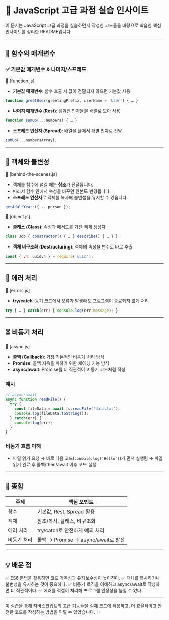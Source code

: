 # 📄 JavaScript 고급 과정 실습 인사이트

이 문서는 JavaScript 고급 과정을 실습하면서 작성한 코드들을 바탕으로 학습한 핵심 인사이트를 정리한 README입니다.

---

## 🚀 함수와 매개변수

### ✅ 기본값 매개변수 & 나머지/스프레드

📄 \[function.js]

* **기본값 매개변수**: 함수 호출 시 값이 전달되지 않으면 기본값 사용

```js
function greetUser(greetingPrefix, userName = 'User') { … }
```

* **나머지 매개변수 (Rest)**: 넘겨진 인자들을 배열로 모아 사용

```js
function sumUp(...numbers) { … }
```

* **스프레드 연산자 (Spread)**: 배열을 풀어서 개별 인자로 전달

```js
sumUp(...numbersArray);
```

---

## 🧩 객체와 불변성

📄 \[behind-the-scenes.js]

* 객체를 함수에 넘길 때는 **참조**가 전달됩니다.
* 따라서 함수 안에서 속성을 바꾸면 원본도 변경됩니다. 
* **스프레드 연산자**로 객체를 복사해 불변성을 유지할 수 있습니다.

```js
getAdultYears({ ...person });
```

📄 \[object.js]

* **클래스 (Class)**: 속성과 메서드를 가진 객체 생성자

```js
class Job { constructor() { … } describe() { … } }
```

* **객체 비구조화 (Destructuring)**: 객체의 속성을 변수로 바로 추출

```js
const { v4: uuidv4 } = require('uuid');
```

---

## 📝 에러 처리

📄 \[errors.js]

* **try/catch**: 동기 코드에서 오류가 발생해도 프로그램이 종료되지 않게 처리

```js
try { … } catch(err) { console.log(err.message); }
```

---

## ⏳ 비동기 처리

📄 \[async.js]

* **콜백 (Callback)**: 가장 기본적인 비동기 처리 방식
* **Promise**: 콜백 지옥을 피하기 위한 체이닝 가능 방식
* **async/await**: Promise를 더 직관적이고 동기 코드처럼 작성

### 예시

```js
// async/await
async function readFile() {
  try {
    const fileData = await fs.readFile('data.txt');
    console.log(fileData.toString());
  } catch(err) {
    console.log(err);
  }
}
```

### 비동기 흐름 이해

* 파일 읽기 요청 → 바로 다음 코드(`console.log('Hello')`)가 먼저 실행됨 → 파일 읽기 완료 후 콜백/then/await 이후 코드 실행

---

## 🔗 종합

| 주제     | 핵심 포인트                         |
| ------ | ------------------------------ |
| 함수     | 기본값, Rest, Spread 활용           |
| 객체     | 참조/복사, 클래스, 비구조화               |
| 에러 처리  | try/catch로 안전하게 예외 처리          |
| 비동기 처리 | 콜백 → Promise → async/await로 발전 |

---

## 💡 배운 점

✅ ES6 문법을 활용하면 코드 가독성과 유지보수성이 높아진다.
✅ 객체를 복사하거나 불변성을 유지하는 것이 중요하다.
✅ 비동기 로직을 이해하고 async/await로 작성하면 더 직관적이다.
✅ 에러를 적절히 처리해 프로그램 안정성을 높일 수 있다.

---

이 실습을 통해 자바스크립트의 고급 기능들을 실제 코드에 적용하고, 더 효율적이고 안전한 코드를 작성하는 방법을 익힐 수 있었습니다. ✨
